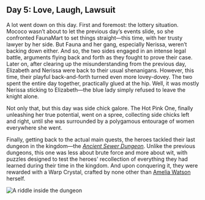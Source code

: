 ## Day 5: Love, Laugh, Lawsuit

A lot went down on this day. First and foremost: the lottery situation. Mococo wasn’t about to let the previous day’s events slide, so she confronted FaunaMart to set things straight—this time, with her trusty lawyer by her side. But Fauna and her gang, especially Nerissa, weren’t backing down either. And so, the two sides engaged in an intense legal battle, arguments flying back and forth as they fought to prove their case. Later on, after clearing up the misunderstanding from the previous day, Elizabeth and Nerissa were back to their usual shenanigans. However, this time, their playful back-and-forth turned even more lovey-dovey. The two spent the entire day together, practically glued at the hip. Well, it was mostly Nerissa sticking to Elizabeth—the blue lady simply refused to leave the knight alone.

Not only that, but this day was side chick galore. The Hot Pink One, finally unleashing her true potential, went on a spree, collecting side chicks left and right, until she was surrounded by a polygamous entourage of women everywhere she went.

Finally, getting back to the actual main quests, the heroes tackled their last dungeon in the kingdom—the [*Ancient Sewer Dungeon*](https://x.com/hololive_En/status/1831512579405181432). Unlike the previous dungeons, this one was less about brute force and more about wit, with puzzles designed to test the heroes' recollection of everything they had learned during their time in the kingdom. And upon conquering it, they were rewarded with a Warp Crystal, crafted by none other than [Amelia Watson](https://www.youtube.com/watch?v=jDmyL6CuzBU) herself.

![A riddle inside the dungeon](images-opt/sewer.webp)
